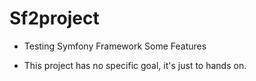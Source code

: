 
# Sf2project
- Testing Symfony Framework Some Features

- This project has no specific goal, it's just to hands on.

